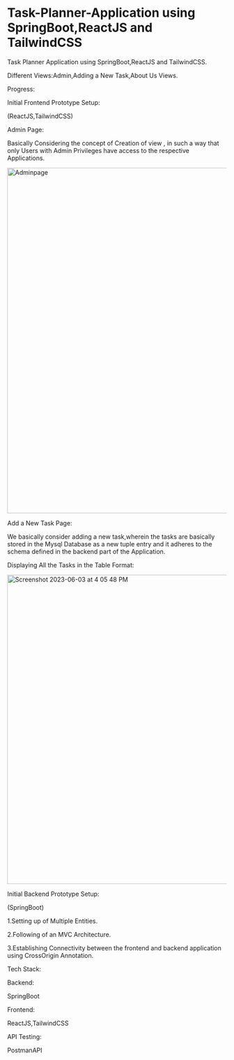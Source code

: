 # Task-Planner-Application using SpringBoot,ReactJS and TailwindCSS
Task Planner Application using SpringBoot,ReactJS and TailwindCSS.

Different Views:Admin,Adding a New Task,About Us Views.

Progress:

Initial Frontend Prototype Setup:

(ReactJS,TailwindCSS)

Admin Page:

Basically Considering the concept of Creation of view , in such a way that only Users with Admin Privileges have access to the respective
Applications.


<img width="791" alt="Adminpage" src="https://github.com/SurajKH/Task-Planner-Application/assets/90398336/b23a77ad-c440-43be-b1bb-63385f228ac8">


Add a New Task Page:

We basically consider adding a new task,wherein the tasks are basically stored in the Mysql Database as a new tuple entry and it adheres to the schema defined in the backend part of the Application.



Displaying All the Tasks in the Table Format:


<img width="708" alt="Screenshot 2023-06-03 at 4 05 48 PM" src="https://github.com/SurajKH/Task-Planner-Application/assets/90398336/8c42d854-8029-4b3a-b922-9c7fb47f7c4e">


Initial Backend Prototype Setup:

(SpringBoot)

1.Setting up of Multiple Entities.

2.Following of an MVC Architecture.

3.Establishing Connectivity between the frontend and backend application using CrossOrigin Annotation. 


Tech Stack:

Backend:

SpringBoot

Frontend:

ReactJS,TailwindCSS

API Testing:

PostmanAPI
